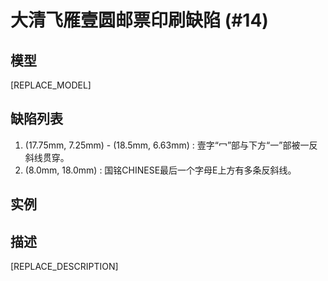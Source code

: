 # 大清飞雁壹圆邮票印刷缺陷 (#14)

## 模型
[REPLACE_MODEL]

## 缺陷列表
1. (17.75mm, 7.25mm) - (18.5mm, 6.63mm) :  壹字“冖”部与下方“一”部被一反斜线贯穿。
1. (8.0mm, 18.0mm) :  国铭CHINESE最后一个字母E上方有多条反斜线。


## 实例



## 描述
[REPLACE_DESCRIPTION]
